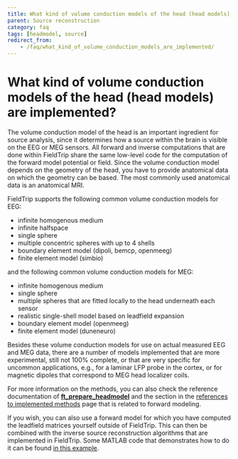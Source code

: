 ```yaml
---
title: What kind of volume conduction models of the head (head models) are implemented?
parent: Source reconstruction
category: faq
tags: [headmodel, source]
redirect_from:
    - /faq/what_kind_of_volume_conduction_models_are_implemented/
---
```


# What kind of volume conduction models of the head (head models) are implemented?

The volume conduction model of the head is an important ingredient for source analysis, since it determines how a source within the brain is visible on the EEG or MEG sensors. All forward and inverse computations that are done within FieldTrip share the same low-level code for the computation of the forward model potential or field. Since the volume conduction model depends on the geometry of the head, you have to provide anatomical data on which the geometry can be based. The most commonly used anatomical data is an anatomical MRI.

FieldTrip supports the following common volume conduction models for EEG:

- infinite homogenous medium
- infinite halfspace
- single sphere
- multiple concentric spheres with up to 4 shells
- boundary element model (dipoli, bemcp, openmeeg)
- finite element model (simbio)

and the following common volume conduction models for MEG:

- infinite homogenous medium
- single sphere
- multiple spheres that are fitted locally to the head underneath each sensor
- realistic single-shell model based on leadfield expansion
- boundary element model (openmeeg)
- finite element model (duneneuro)

Besides these volume conduction models for use on actual measured EEG and MEG data, there are a number of models implemented that are more experimental, still not 100% complete, or that are very specific for uncommon applications, e.g., for a laminar LFP probe in the cortex, or for magnetic dipoles that correspond to MEG head localizer coils.

For more information on the methods, you can also check the reference documentation of **[ft_prepare_headmodel](/reference/ft_prepare_headmodel)** and the section in the [references to implemented methods](/references_to_implemented_methods#eeg-and-meg-forward-modeling) page that is related to forward modeling.

If you wish, you can also use a forward model for which you have computed the leadfield matrices yourself outside of FieldTrip. This can then be combined with the inverse source reconstruction algorithms that are implemented in FieldTrip. Some MATLAB code that demonstrates how to do it can be found [in this example](/example/use_your_own_forward_leadfield_model_in_an_inverse_beamformer_computation).
